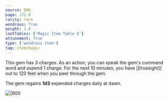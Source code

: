```yaml
---
source: DMG
page: 172.0
rarity: rare
wondrous: True
weight: 1.0
lootTables: ['Magic Item Table G']
attunement: True
type: ['wondrous item']
tag: item/magic
---
```


This gem has 3 charges. As an action, you can speak the gem's command word and expend 1 charge. For the next 10 minutes, you have [[truesight]] out to 120 feet when you peer through the gem.

The gem regains **1d3** expended charges daily at dawn.


![|600](https://5e.tools/img/items/DMG/Gem%20of%20Seeing.jpg)